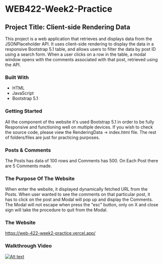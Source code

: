 # WEB422-Week2-Practice

## Project Title: Client-side Rendering Data

This project is a web application that retrieves and displays data from the JSONPlaceholder API. It uses client-side rendering to display the data in a responsive Bootstrap 5.1 table, and allows users to filter the data by post ID using a search form. When a user clicks on a row in the table, a modal window opens with the comments associated with that post, retrieved using the API.


### Built With
* HTML
* JavaScript
* Bootstrap 5.1


### Getting Started
All the component of ths website it's used Bootstrap 5.1 in order to be fully Responsive and functioning well on multiple devices.
If you wish to check the source code, please view the RenderingData -> index.html file. The rest of folders/files are just for practicing purposes.


### Posts & Comments
The Posts has data of 100 rows and Comments has 500. On Each Post there are 5 Comments made.


### The Purpose Of The Website
When enter the website, it displayed dynamically fetched URL from the Posts. When user wanted to see the comments on that particular post, it has to click on the post and Modal will pop up and display the Comments. The Modal will not escape when press the "esc" button, only on X and close sign will take the procedure to quit from the Modal.


### The Website
https://web-422-week2-practice.vercel.app/


### Walkthrough Video
[![Alt text](https://img.youtube.com/vi/uma1oMTIiC4/0.jpg)](https://www.youtube.com/watch?v=uma1oMTIiC4)
